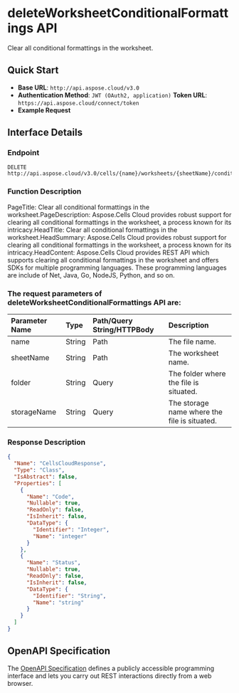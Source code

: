 # **deleteWorksheetConditionalFormattings API**

Clear all conditional formattings in the worksheet. 

## **Quick Start**

- **Base URL**: `http://api.aspose.cloud/v3.0`
- **Authentication Method**: `JWT (OAuth2, application)`  **Token URL**: `https://api.aspose.cloud/connect/token`
- **Example Request** 
<script src="https://gist.github.com/aspose-cells-cloud-gists/8a5b324fdf3e574dbd747c1a1e24b05d.js?file=Example30_DeleteWorksheetConditionalFormattings.cs"></script>

## **Interface Details**

### **Endpoint** 

```
DELETE http://api.aspose.cloud/v3.0/cells/{name}/worksheets/{sheetName}/conditionalFormattings
```

### **Function Description**
PageTitle: Clear all conditional formattings in the worksheet.PageDescription: Aspose.Cells Cloud provides robust support for clearing all conditional formattings in the worksheet, a process known for its intricacy.HeadTitle: Clear all conditional formattings in the worksheet.HeadSummary: Aspose.Cells Cloud provides robust support for clearing all conditional formattings in the worksheet, a process known for its intricacy.HeadContent: Aspose.Cells Cloud provides REST API which supports clearing all conditional formattings in the worksheet and offers SDKs for multiple programming languages. These programming languages are include of Net, Java, Go, NodeJS, Python, and so on.

### The request parameters of **deleteWorksheetConditionalFormattings** API are: 

| Parameter Name | Type | Path/Query String/HTTPBody | Description | 
| :- | :- | :- |:- | 
|name|String|Path|The file name.|
|sheetName|String|Path|The worksheet name.|
|folder|String|Query|The folder where the file is situated.|
|storageName|String|Query|The storage name where the file is situated.|


### **Response Description**
```json
{
  "Name": "CellsCloudResponse",
  "Type": "Class",
  "IsAbstract": false,
  "Properties": [
    {
      "Name": "Code",
      "Nullable": true,
      "ReadOnly": false,
      "IsInherit": false,
      "DataType": {
        "Identifier": "Integer",
        "Name": "integer"
      }
    },
    {
      "Name": "Status",
      "Nullable": true,
      "ReadOnly": false,
      "IsInherit": false,
      "DataType": {
        "Identifier": "String",
        "Name": "string"
      }
    }
  ]
}
```

## OpenAPI Specification

The [OpenAPI Specification](https://reference.aspose.cloud/cells/#/ConditionalFormattingsController/DeleteWorksheetConditionalFormattings) defines a publicly accessible programming interface and lets you carry out REST interactions directly from a web browser.

